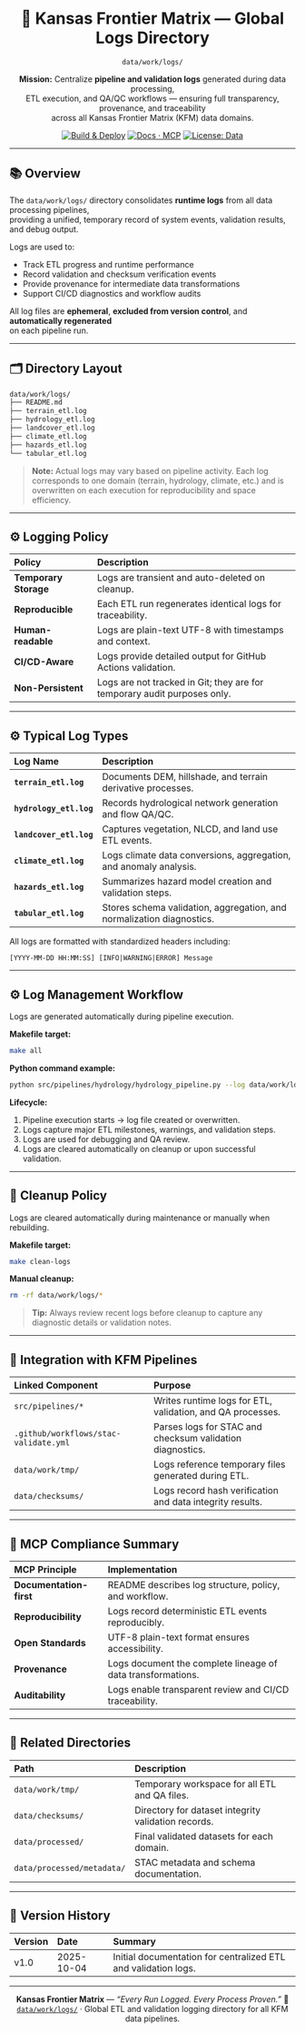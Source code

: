 <div align="center">

# 🧾 Kansas Frontier Matrix — Global Logs Directory  
`data/work/logs/`

**Mission:** Centralize **pipeline and validation logs** generated during data processing,  
ETL execution, and QA/QC workflows — ensuring full transparency, provenance, and traceability  
across all Kansas Frontier Matrix (KFM) data domains.

[![Build & Deploy](https://github.com/bartytime4life/Kansas-Frontier-Matrix/actions/workflows/site.yml/badge.svg)](../../.github/workflows/site.yml)
[![Docs · MCP](https://img.shields.io/badge/Docs-MCP-blue)](../../docs/)
[![License: Data](https://img.shields.io/badge/License-CC--BY%204.0-green)](../../LICENSE)

</div>

---

## 📚 Overview

The `data/work/logs/` directory consolidates **runtime logs** from all data processing pipelines,  
providing a unified, temporary record of system events, validation results, and debug output.  

Logs are used to:
- Track ETL progress and runtime performance  
- Record validation and checksum verification events  
- Provide provenance for intermediate data transformations  
- Support CI/CD diagnostics and workflow audits  

All log files are **ephemeral**, **excluded from version control**, and **automatically regenerated**  
on each pipeline run.

---

## 🗂️ Directory Layout

```bash
data/work/logs/
├── README.md
├── terrain_etl.log
├── hydrology_etl.log
├── landcover_etl.log
├── climate_etl.log
├── hazards_etl.log
└── tabular_etl.log
````

> **Note:** Actual logs may vary based on pipeline activity.
> Each log corresponds to one domain (terrain, hydrology, climate, etc.) and is overwritten
> on each execution for reproducibility and space efficiency.

---

## ⚙️ Logging Policy

| Policy                | Description                                                              |
| :-------------------- | :----------------------------------------------------------------------- |
| **Temporary Storage** | Logs are transient and auto-deleted on cleanup.                          |
| **Reproducible**      | Each ETL run regenerates identical logs for traceability.                |
| **Human-readable**    | Logs are plain-text UTF-8 with timestamps and context.                   |
| **CI/CD-Aware**       | Logs provide detailed output for GitHub Actions validation.              |
| **Non-Persistent**    | Logs are not tracked in Git; they are for temporary audit purposes only. |

---

## ⚙️ Typical Log Types

| Log Name                | Description                                                           |
| :---------------------- | :-------------------------------------------------------------------- |
| **`terrain_etl.log`**   | Documents DEM, hillshade, and terrain derivative processes.           |
| **`hydrology_etl.log`** | Records hydrological network generation and flow QA/QC.               |
| **`landcover_etl.log`** | Captures vegetation, NLCD, and land use ETL events.                   |
| **`climate_etl.log`**   | Logs climate data conversions, aggregation, and anomaly analysis.     |
| **`hazards_etl.log`**   | Summarizes hazard model creation and validation steps.                |
| **`tabular_etl.log`**   | Stores schema validation, aggregation, and normalization diagnostics. |

All logs are formatted with standardized headers including:

```
[YYYY-MM-DD HH:MM:SS] [INFO|WARNING|ERROR] Message
```

---

## ⚙️ Log Management Workflow

Logs are generated automatically during pipeline execution.

**Makefile target:**

```bash
make all
```

**Python command example:**

```bash
python src/pipelines/hydrology/hydrology_pipeline.py --log data/work/logs/hydrology_etl.log
```

**Lifecycle:**

1. Pipeline execution starts → log file created or overwritten.
2. Logs capture major ETL milestones, warnings, and validation steps.
3. Logs are used for debugging and QA review.
4. Logs are cleared automatically on cleanup or upon successful validation.

---

## 🧹 Cleanup Policy

Logs are cleared automatically during maintenance or manually when rebuilding.

**Makefile target:**

```bash
make clean-logs
```

**Manual cleanup:**

```bash
rm -rf data/work/logs/*
```

> **Tip:** Always review recent logs before cleanup to capture any diagnostic details or validation notes.

---

## 🧩 Integration with KFM Pipelines

| Linked Component                      | Purpose                                                    |
| :------------------------------------ | :--------------------------------------------------------- |
| `src/pipelines/*`                     | Writes runtime logs for ETL, validation, and QA processes. |
| `.github/workflows/stac-validate.yml` | Parses logs for STAC and checksum validation diagnostics.  |
| `data/work/tmp/`                      | Logs reference temporary files generated during ETL.       |
| `data/checksums/`                     | Logs record hash verification and data integrity results.  |

---

## 🧠 MCP Compliance Summary

| MCP Principle           | Implementation                                              |
| :---------------------- | :---------------------------------------------------------- |
| **Documentation-first** | README describes log structure, policy, and workflow.       |
| **Reproducibility**     | Logs record deterministic ETL events reproducibly.          |
| **Open Standards**      | UTF-8 plain-text format ensures accessibility.              |
| **Provenance**          | Logs document the complete lineage of data transformations. |
| **Auditability**        | Logs enable transparent review and CI/CD traceability.      |

---

## 📎 Related Directories

| Path                       | Description                                         |
| :------------------------- | :-------------------------------------------------- |
| `data/work/tmp/`           | Temporary workspace for all ETL and QA files.       |
| `data/checksums/`          | Directory for dataset integrity validation records. |
| `data/processed/`          | Final validated datasets for each domain.           |
| `data/processed/metadata/` | STAC metadata and schema documentation.             |

---

## 📅 Version History

| Version | Date       | Summary                                                        |
| :------ | :--------- | :------------------------------------------------------------- |
| v1.0    | 2025-10-04 | Initial documentation for centralized ETL and validation logs. |

---

<div align="center">

**Kansas Frontier Matrix** — *“Every Run Logged. Every Process Proven.”*
📍 [`data/work/logs/`](.) · Global ETL and validation logging directory for all KFM data pipelines.

</div>
